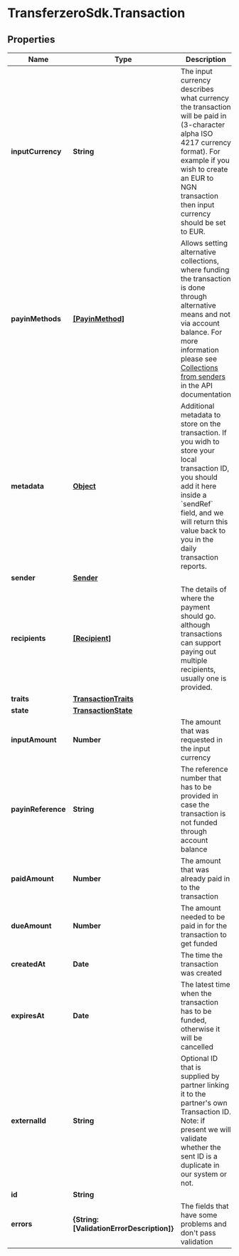 # TransferzeroSdk.Transaction

## Properties
Name | Type | Description | Notes
------------ | ------------- | ------------- | -------------
**inputCurrency** | **String** | The input currency describes what currency the transaction will be paid in (3-character alpha ISO 4217 currency format). For example if you wish to create an EUR to NGN transaction then input currency should be set to EUR. | 
**payinMethods** | [**[PayinMethod]**](PayinMethod.md) | Allows setting alternative collections, where funding the transaction is done through alternative means and not via account balance.  For more information please see [Collections from senders](https://github.com/transferzero/api-documentation/blob/master/additional-features.md#collections-from-senders) in the API documentation | [optional] 
**metadata** | [**Object**](.md) | Additional metadata to store on the transaction. If you widh to store your local transaction ID, you should add it here inside a &#x60;sendRef&#x60; field, and we will return this value back to you in the daily transaction reports. | [optional] 
**sender** | [**Sender**](Sender.md) |  | 
**recipients** | [**[Recipient]**](Recipient.md) | The details of where the payment should go. although transactions can support paying out multiple recipients, usually one is provided.  | 
**traits** | [**TransactionTraits**](TransactionTraits.md) |  | [optional] 
**state** | [**TransactionState**](TransactionState.md) |  | [optional] 
**inputAmount** | **Number** | The amount that was requested in the input currency | [optional] 
**payinReference** | **String** | The reference number that has to be provided in case the transaction is not funded through account balance | [optional] 
**paidAmount** | **Number** | The amount that was already paid in to the transaction | [optional] 
**dueAmount** | **Number** | The amount needed to be paid in for the transaction to get funded | [optional] 
**createdAt** | **Date** | The time the transaction was created | [optional] 
**expiresAt** | **Date** | The latest time when the transaction has to be funded, otherwise it will be cancelled | [optional] 
**externalId** | **String** | Optional ID that is supplied by partner linking it to the partner&#39;s own Transaction ID. Note: if present we will validate whether the sent ID is a duplicate in our system or not. | [optional] 
**id** | **String** |  | [optional] 
**errors** | **{String: [ValidationErrorDescription]}** | The fields that have some problems and don&#39;t pass validation | [optional] 


